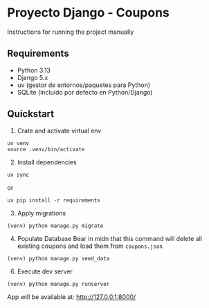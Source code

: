 # Proyecto Django - Coupons

Instructions for running the project manually

## Requirements
- Python 3.13
- Django 5.x
- uv (gestor de entornos/paquetes para Python)
- SQLite (incluido por defecto en Python/Django)

## Quickstart
1) Crate and activate virtual env

```
uv venv
source .venv/bin/activate
```
2) Install dependencies
```
uv sync
```
or
```
uv pip install -r requirements
```

3) Apply migrations
```
(venv) python manage.py migrate
```

4) Populate Database
Bear in midn that this command will delete all existing coupons and load them from `coupons.json`
```
(venv) python manage.py seed_data
```

6) Execute dev server
```
(venv) python manage.py runserver
```
App will be available at: http://127.0.0.1:8000/

